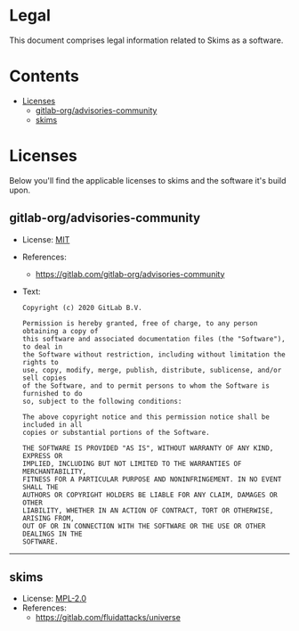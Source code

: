 # Legal

This document comprises legal information related to Skims as a software.

<!-- START doctoc generated TOC please keep comment here to allow auto update -->
<!-- DON'T EDIT THIS SECTION, INSTEAD RE-RUN doctoc TO UPDATE -->
# Contents

- [Licenses](#licenses)
    - [gitlab-org/advisories-community](#gitlab-orgadvisories-community)
    - [skims](#skims)

<!-- END doctoc generated TOC please keep comment here to allow auto update -->

# Licenses

Below you'll find the applicable licenses
to skims and the software it's build upon.

## gitlab-org/advisories-community

- License: [MIT][MIT]
- References:
  - https://gitlab.com/gitlab-org/advisories-community
- Text:

  ```
  Copyright (c) 2020 GitLab B.V.

  Permission is hereby granted, free of charge, to any person obtaining a copy of
  this software and associated documentation files (the "Software"), to deal in
  the Software without restriction, including without limitation the rights to
  use, copy, modify, merge, publish, distribute, sublicense, and/or sell copies
  of the Software, and to permit persons to whom the Software is furnished to do
  so, subject to the following conditions:

  The above copyright notice and this permission notice shall be included in all
  copies or substantial portions of the Software.

  THE SOFTWARE IS PROVIDED "AS IS", WITHOUT WARRANTY OF ANY KIND, EXPRESS OR
  IMPLIED, INCLUDING BUT NOT LIMITED TO THE WARRANTIES OF MERCHANTABILITY,
  FITNESS FOR A PARTICULAR PURPOSE AND NONINFRINGEMENT. IN NO EVENT SHALL THE
  AUTHORS OR COPYRIGHT HOLDERS BE LIABLE FOR ANY CLAIM, DAMAGES OR OTHER
  LIABILITY, WHETHER IN AN ACTION OF CONTRACT, TORT OR OTHERWISE, ARISING FROM,
  OUT OF OR IN CONNECTION WITH THE SOFTWARE OR THE USE OR OTHER DEALINGS IN THE
  SOFTWARE.
  ```

---

[MIT]: https://spdx.org/licenses/MIT.html
[MPL-2.0]: https://spdx.org/licenses/MPL-2.0.html

## skims

- License: [MPL-2.0][MPL-2.0]
- References:
  - https://gitlab.com/fluidattacks/universe
